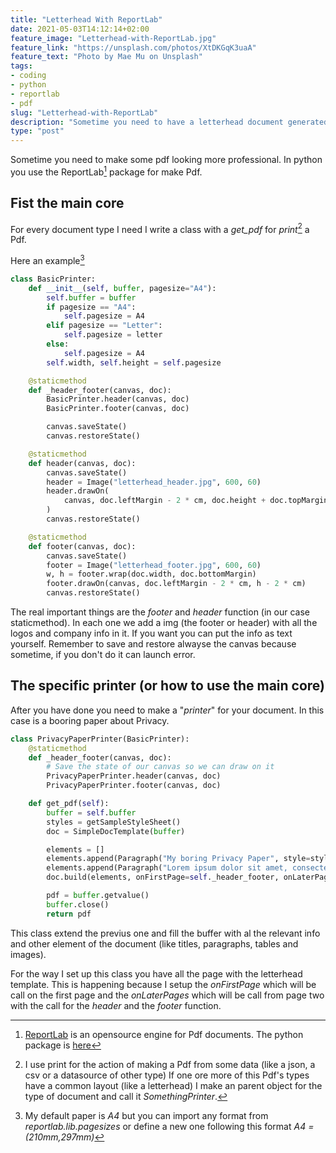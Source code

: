 ```yaml
---
title: "Letterhead With ReportLab"
date: 2021-05-03T14:12:14+02:00
feature_image: "Letterhead-with-ReportLab.jpg"
feature_link: "https://unsplash.com/photos/XtDKGqK3uaA"
feature_text: "Photo by Mae Mu on Unsplash"
tags:
- coding
- python
- reportlab
- pdf
slug: "Letterhead-with-ReportLab"
description: "Sometime you need to have a letterhead document generated by your application and here we explain how to make it with Reportlab"
type: "post"
---
```


Sometime you need to make some pdf looking more professional. 
In python you use the ReportLab[^1] package for make Pdf.
[^1]: [ReportLab](https://www.reportlab.com/opensource/) is an opensource engine for Pdf documents. The python package is [here](https://www.reportlab.com/dev/docs/)

## Fist the main core

For every document type I need I write a class with a _get_pdf_ for _print_[^2] a Pdf.
[^2]: I use print for the action of making a Pdf from some data (like a json, a csv or a datasource of other type)
If one ore more of this Pdf's types have a common layout (like a letterhead) I make an parent object for the type of document and call it _SomethingPrinter_.

Here an example[^3]
[^3]: My default paper is _A4_ but you can import any format from _reportlab.lib.pagesizes_ or define a new one following this format _A4 = (210*mm,297*mm)_

``` python {linenos=table,linenostart=1}
class BasicPrinter:
    def __init__(self, buffer, pagesize="A4"):
        self.buffer = buffer
        if pagesize == "A4":
            self.pagesize = A4
        elif pagesize == "Letter":
            self.pagesize = letter
        else:
            self.pagesize = A4
        self.width, self.height = self.pagesize

    @staticmethod
    def _header_footer(canvas, doc):
        BasicPrinter.header(canvas, doc)
        BasicPrinter.footer(canvas, doc)

        canvas.saveState()
        canvas.restoreState()

    @staticmethod
    def header(canvas, doc):
        canvas.saveState()
        header = Image("letterhead_header.jpg", 600, 60)
        header.drawOn(
            canvas, doc.leftMargin - 2 * cm, doc.height + doc.topMargin + 2 * cm
        )
        canvas.restoreState()

    @staticmethod
    def footer(canvas, doc):
        canvas.saveState()
        footer = Image("letterhead_footer.jpg", 600, 60)
        w, h = footer.wrap(doc.width, doc.bottomMargin)
        footer.drawOn(canvas, doc.leftMargin - 2 * cm, h - 2 * cm)
        canvas.restoreState()
```

The real important things are the _footer_ and _header_ function (in our case staticmethod). In each one we add a img (the footer or header) with all the logos and company info in it. If you want you can put the info as text yourself. Remember to save and restore alwayse the canvas because sometime, if you don't do it can launch error.

## The specific printer (or how to use the main core)

After you have done you need to make a "_printer_" for your document. In this case is a booring paper about Privacy.

``` python {linenos=table,linenostart=41}
class PrivacyPaperPrinter(BasicPrinter):
    @staticmethod
    def _header_footer(canvas, doc):
        # Save the state of our canvas so we can draw on it 
        PrivacyPaperPrinter.header(canvas, doc)
        PrivacyPaperPrinter.footer(canvas, doc)

    def get_pdf(self):
        buffer = self.buffer
		styles = getSampleStyleSheet()
        doc = SimpleDocTemplate(buffer)

        elements = []
        elements.append(Paragraph("My boring Privacy Paper", style=styles["Title"]))
        elements.append(Paragraph("Lorem ipsum dolor sit amet, consectetur adipiscing elit. Morbi sed sem ornare, dictum sapien at, egestas sapien. Nullam faucibus eleifend finibus. Vivamus vel sapien urna.", style=styles["Normal"]))
        doc.build(elements, onFirstPage=self._header_footer, onLaterPages=self._header_footer)

        pdf = buffer.getvalue()
        buffer.close()
        return pdf
```

This class extend the previus one and fill the buffer with al the relevant info and other element of the document (like titles, paragraphs, tables and images).

For the way I set up this class you have all the page with the letterhead template. This is happening because I setup the _onFirstPage_ which will be call on the first page and the _onLaterPages_ which will be call from page two  with the call for the _header_ and the _footer_ function.
